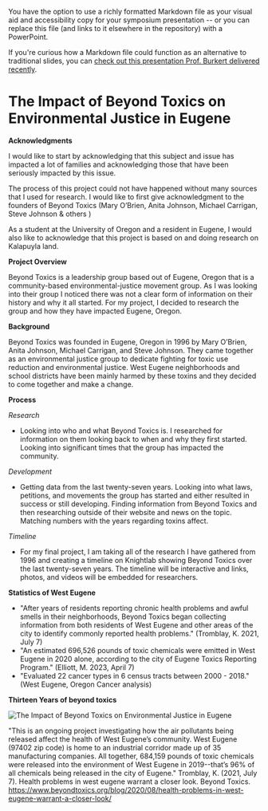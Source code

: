 You have the option to use a richly formatted Markdown file as your visual aid and accessibility copy for your symposium presentation -- or you can replace this file (and links to it elsewhere in the repository) with a PowerPoint. 

If you're curious how a Markdown file could function as an alternative to traditional slides, you can [check out this presentation Prof. Burkert delivered recently](https://github.com/mattieburkert/asecs23/blob/main/ASECS-2023-Burkert.md).

# The Impact of Beyond Toxics on Environmental Justice in Eugene

**Acknowledgments**

I would like to start by acknowledging that this subject and issue has impacted a lot of families and acknowledging those that have been seriously impacted by this issue.

The process of this project could not have happened without many sources that I used for research. I would like to first give acknowledgment to the founders of Beyond Toxics (Mary O’Brien, Anita Johnson, Michael Carrigan, Steve Johnson & others ) 

As a student at the University of Oregon and a resident in Eugene, I would also like to acknowledge that this project is based on and doing research on Kalapuyla land.

**Project Overview**

Beyond Toxics is a leadership group based out of Eugene, Oregon that is a community-based environmental-justice movement group. As I was looking into their group I noticed there was not a clear form of information on their history and why it all started. For my project, I decided to research the group and how they have impacted Eugene, Oregon. 

**Background**

Beyond Toxics was founded in Eugene, Oregon in 1996 by Mary O’Brien, Anita Johnson, Michael Carrigan, and Steve Johnson. They came together as an environmental justice group to dedicate fighting for toxic use reduction and environmental justice. West Eugene neighborhoods and school districts have been mainly harmed by these toxins and they decided to come together and make a change. 

**Process**

*Research*
- Looking into who and what Beyond Toxics is. I researched for information on them looking back to when and why they first started. Looking into significant times that the group has impacted the community. 

*Development*
- Getting data from the last twenty-seven years. Looking into what laws, petitions, and movements the group has started and either resulted in success or still developing. Finding information from Beyond Toxics and then researching outside of their website and news on the topic. Matching numbers with the years regarding toxins affect. 

*Timeline*
- For my final project, I am taking all of the research I have gathered from 1996 and creating a timeline on Knightlab showing Beyond Toxics over the last twenty-seven years. The timeline will be interactive and links, photos, and videos will be embedded for researchers. 

**Statistics of West Eugene**

- "After years of residents reporting chronic health problems and awful smells in their neighborhoods, Beyond Toxics began collecting information from both residents of West Eugene and other areas of the city to identify commonly reported health problems."
(Tromblay, K. 2021, July 7)
- "An estimated 696,526 pounds of toxic chemicals were emitted in West Eugene in 2020 alone, according to the city of Eugene Toxics Reporting Program."
(Elliott, M. 2023, April 7)
- "Evaluated 22 cancer types in 6 census tracts between 2000 - 2018."
(West Eugene, Oregon Cancer analysis)

**Thirteen Years of beyond toxics**


![The Impact of Beyond Toxics on Environmental Justice in Eugene](https://github.com/eng470-s23/jamieoconnell/assets/129902759/7ed1771a-6369-4adf-9832-037da8991eac)

"This is an ongoing project investigating how the air pollutants being released affect the health of West Eugene’s community. West Eugene (97402 zip code) is home to an industrial corridor made up of 35 manufacturing companies. All together, 684,159 pounds of toxic chemicals were released into the environment of West Eugene in 2019--that’s 96% of all chemicals being released in the city of Eugene." Tromblay, K. (2021, July 7). Health problems in west eugene warrant a closer look. Beyond Toxics. https://www.beyondtoxics.org/blog/2020/08/health-problems-in-west-eugene-warrant-a-closer-look/

